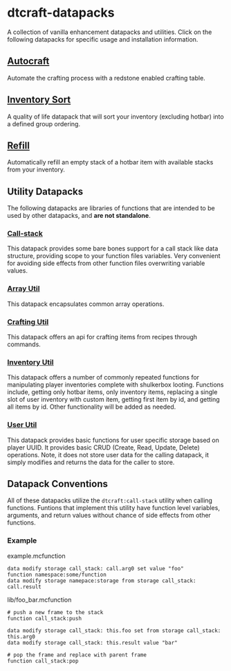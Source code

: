 # dtcraft-datapacks

A collection of vanilla enhancement datapacks and utilities. Click on the following datapacks for specific usage and installation information.

## [Autocraft](https://github.com/dthigpen/dtcraft-datapacks/blob/master/autocraft/README.md)

Automate the crafting process with a redstone enabled crafting table.

## [Inventory Sort](https://github.com/dthigpen/dtcraft-datapacks/blob/master/inventory-sort/README.md)

A quality of life datapack that will sort your inventory (excluding hotbar) into a defined group ordering.

## [Refill](https://github.com/dthigpen/dtcraft-datapacks/blob/master/refill/README.md)

Automatically refill an empty stack of a hotbar item with available stacks from your inventory.


## Utility Datapacks

The following datapacks are libraries of functions that are intended to be used by other datapacks, and **are not standalone**.

### [Call-stack](https://github.com/dthigpen/dtcraft-datapacks/blob/master/call-stack/README.md)

This datapack provides some bare bones support for a call stack like data structure, providing scope to your function files variables. Very convenient for avoiding side effects from other function files overwriting variable values.

### [Array Util](https://github.com/dthigpen/dtcraft-datapacks/blob/master/array_util/README.md)

This datapack encapsulates common array operations.

### [Crafting Util](https://github.com/dthigpen/dtcraft-datapacks/blob/master/crafting-util/README.md)

This datapack offers an api for crafting items from recipes through commands.

### [Inventory Util](https://github.com/dthigpen/dtcraft-datapacks/blob/master/inventory-utils/README.md)

This datapack offers a number of commonly repeated functions for manipulating player inventories complete with shulkerbox looting. Functions include, getting only hotbar items, only inventory items, replacing a single slot of user inventory with custom item, getting first item by id, and getting all items by id. Other functionality will be added as needed.

### [User Util](https://github.com/dthigpen/dtcraft-datapacks/blob/master/user-utils/README.md)

This datapack provides basic functions for user specific storage based on player UUID. It provides basic CRUD (Create, Read, Update, Delete) operations. Note, it does not store user data for the calling datapack, it simply modifies and returns the data for the caller to store.


## Datapack Conventions
All of these datapacks utilize the `dtcraft:call-stack` utility when calling functions. Funtions that implement this utility have function level variables, arguments, and return values without chance of side effects from other functions.

### Example

example.mcfunction
```mcfunction
data modify storage call_stack: call.arg0 set value "foo"
function namespace:some/function
data modify storage namepace:storage from storage call_stack: call.result
```
lib/foo_bar.mcfunction
```mcfunction
# push a new frame to the stack
function call_stack:push

data modify storage call_stack: this.foo set from storage call_stack: this.arg0
data modify storage call_stack: this.result value "bar"

# pop the frame and replace with parent frame
function call_stack:pop
```

